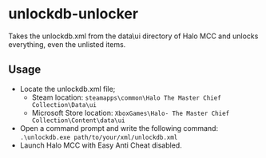 # unlockdb-unlocker
Takes the unlockdb.xml from the data\ui directory of Halo MCC and unlocks everything, even the unlisted items.

## Usage
- Locate the unlockdb.xml file; 
    - Steam location: `steamapps\common\Halo The Master Chief Collection\Data\ui`
    - Microsoft Store location: `XboxGames\Halo- The Master Chief Collection\Content\data\ui`
- Open a command prompt and write the following command: `.\unlockdb.exe path/to/your/xml/unlockdb.xml`
- Launch Halo MCC with Easy Anti Cheat disabled.
